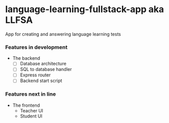 # language-learning-fullstack-app aka LLFSA
App for creating and answering language learning tests

### Features in development

- The backend
  - [ ] Database architecture
  - [ ] SQL to database handler
  - [ ] Express router
  - [ ] Backend start script

### Features next in line

- The frontend
  - Teacher UI
  - Student UI
